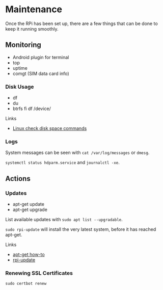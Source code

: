 # Maintenance

Once the RPi has been set up, there are a few things that can be done to keep it running smoothly.

## Monitoring

- Android plugin for terminal
- top
- uptime
- comgt (SIM data card info)

### Disk Usage

- df
- du
- btrfs fi df /device/

Links

- [Linux check disk space commands](https://www.cyberciti.biz/faq/linux-check-disk-space-command/)

### Logs

System messages can be seen with `cat /var/log/messages` or `dmesg`.

`systemctl status hdparm.service` and `journalctl -xe`.

## Actions

### Updates

- apt-get update
- apt-get upgrade

List available updates with `sudo apt list --upgradable`.

`sudo rpi-update` will install the very latest system, before it has reached apt-get.

Links

- [apt-get how-to ](https://help.ubuntu.com/community/AptGet/Howto)
- [rpi-update](https://github.com/Hexxeh/rpi-update)

### Renewing SSL Certificates

`sudo certbot renew`
